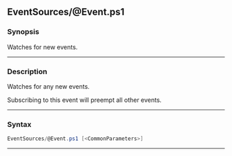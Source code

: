 
EventSources/@Event.ps1
-----------------------
### Synopsis
Watches for new events.

---
### Description

Watches for any new events.

Subscribing to this event will preempt all other events.

---
### Syntax
```PowerShell
EventSources/@Event.ps1 [<CommonParameters>]
```
---





